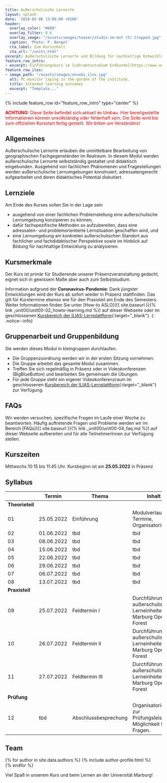 ```yaml
---
title: Außerschulische Lernorte
layout: splash
date: '2018-02-06 13:00:00 +0100'
header:
  overlay_color: "#000"
  overlay_filter: 0.6
  overlay_image: "/assets/images/teaser/studis-im-mof (5) Cropped.jpg"
  caption: 'Photo: P. Bengel'
  cta_label: Zum Kursinhalt
  cta_url: "/units.html"
excerpt: Außerschulische Lernorte und Bildung für nachhaltige Entwicklung im Geographieunterricht
feature_row_intro:
- excerpt: Einführungskurs im [Lehramtsstudium Erdkunde](https://www.uni-marburg.de/de/fb19/studium/studiengaenge/erdkunde-lehramt-gymnasium/herzlich-willkommen-beim-bachelor-geographie){:target="_blank"} an der Philipps Universität Marburg
feature_row_ilos:
- image_path: "/assets/images/envobs_ilos.jpg"
  alt: PC monitor laying in the garden of the institute.
  title: Intended learning outcomes
  excerpt: "Template..."
---
```


{% include feature_row id="feature_row_intro" type="center" %}

<font color="red"><b>ACHTUNG:</b>
Diese Seite befindet sich aktuell im Umbau. Hier bereitgestellte Informationen können unvollständig oder fehlerhaft sein. Die Seite wird bis zum offiziellen Kursstart fertig gestellt.  Wir bitten um Verständnis!</font>

## Allgemeines 
Außerschulische Lernorte erlauben die unmittelbare Bearbeitung von geographischen Fachgegenständen im Realraum. In diesem Modul werden außerschulische Lernorte selbstständig gestaltet und didaktisch eingebunden. Ausgehend von fachlichen Phänomenen und Fragestellungen werden außerschulische Lernumgebungen konstruiert, adressatengerecht aufgearbeitet und deren didaktisches Potential diskutiert.

## Lernziele
Am Ende des Kurses sollen Sie in der Lage sein
* ausgehend von einer fachlichen Problemstellung eine außerschulische Lernumgebung konzipieren zu können,
* dafür fachspezifische Methoden so aufzubereiten, dass eine adressaten- und problemorientierte Lernsituation geschaffen wird, und
* eine Lernumgebung am konkreten außerschulischen Standort aus fachlicher und fachdidaktischer Perspektive sowie im Hinblick auf Bildung für nachhaltige Entwicklung zu analysieren.



## Kursmerkmale
Der Kurs ist primär für Studierende unserer Präsenzveranstaltung gedacht, eignet sich in gewissem Maße aber auch zum Selbststudium.

Information aufgrund der **Coronavirus-Pandemie**: Dank jüngster Entwicklungen wird der Kurs ab sofort wieder in Präsenz stattfinden. Das gilt für Kurstermine ebenso wie für den Praxisteil am Ende des Semesters. Weiter Informationen finden Sie unter [How-to ASLO]({{ site.baseurl }}{% link _unit00/unit00-02_howto-learning.md %}) auf dieser Webseite oder im geschlossenen [Kursbereich der ILIAS-Lernplattform](https://ilias.uni-marburg.de/goto.php?target=crs_2344330&client_id=UNIMR){:target="_blank"}.
{: .notice--info}


## Gruppenarbeit und Gruppenbildung
Sie werden dieses Modul in kleingruppen durchlaufen. 

* Die Gruppenzuordnung werden wir in der ersten Sitzung vornehmen.
* Die Gruppe arbeitet das gesamte Modul zusammen. 
* Treffen Sie sich regelmäßig in Präsenz oder in Videokonferenzen (BigBlueButton) und bearbeiten Sie gemeinsam die Übungen. 
* Für jede Gruppe steht ein eigener Videokonferenzraum im geschlossenen [Kursbereich der ILIAS-Lernplattform](https://ilias.uni-marburg.de/goto.php?target=crs_2344330&client_id=UNIMR){:target="_blank"} zur Verfügung.


## FAQs

Wir werden versuchen, spezifische Fragen im Laufe einer Woche zu beantworten.
Häufig auftretende Fragen und Probleme werden wir im Bereich [FAQs]({{ site.baseurl }}{% link _unit00/unit00-04_faq.md %}) auf dieser Webseite aufbereiten und für alle TeilnehmerInnen zur Verfügung stellen.


## Kurszeiten
Mittwochs 10:15 bis 11:45 Uhr. Kursbeginn ist am <b>25.05.2022</b> in Präsenz 


## Syllabus

|    | Termin | Thema | Inhalt  | 
|----|--------|-------|---------|
|**Theorieteil**  ||||
| 01 | 25.05.2022  | Einführung                     | Modulverlauf, Termine, Organisatorisches  | 
| 02 | 01.06.2022  | tbd      | tbd | 
| 03 | 08.06.2022  | tbd      | tbd |
| 04 | 15.06.2022  | tbd      | tbd | 
| 05 | 22.06.2022  | tbd      | tbd |
| 06 | 29.06.2022  | tbd      | tbd |
| 07 | 06.07.2022  | tbd      | tbd | 
| 08 | 13.07.2022  | tbd      | tbd | 
| **Praxisteil**  ||||
| 09 | 25.07.2022 | Feldtermin I              | Durchführung außerschulischer Lerneinheiten im Marburg Open Forest | 
| 10 | 26.07.2022 | Feldtermin II             | Durchführung außerschulischer Lerneinheiten im Marburg Open Forest | 
| 11 | 27.07.2022 | Feldtermin III            | Durchführung außerschulischer Lerneinheiten im Marburg Open Forest | 
| **Prüfung**  ||||
| 12 | tbd  | Abschlussbesprechung	    | Organisatorisches zur Prüfungsleistung. Möglichkeit für Fragen. | 




## Team
{% for author in site.data.authors %} 
  {% include author-profile.html %}
 <br /> 
{% endfor %}


Viel Spaß in unserem Kurs und beim Lernen an der Universität Marburg!
